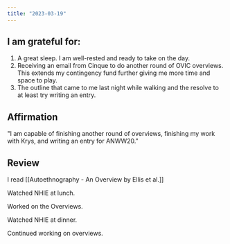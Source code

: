 ```yaml
---
title: "2023-03-19"
---
```

## I am grateful for:
1. A great sleep. I am well-rested and ready to take on the day.
2. Receiving an email from Cinque to do another round of OVIC overviews. This extends my contingency fund further giving me more time and space to play.
3. The outline that came to me last night while walking and the resolve to at least try writing an entry.

## Affirmation

"I am capable of finishing another round of overviews, finishing my work with Krys, and writing an entry for ANWW20."

## Review

I read [[Autoethnography - An Overview by Ellis et al.]]

Watched NHIE at lunch.

Worked on the Overviews.

Watched NHIE at dinner.

Continued working on overviews.
